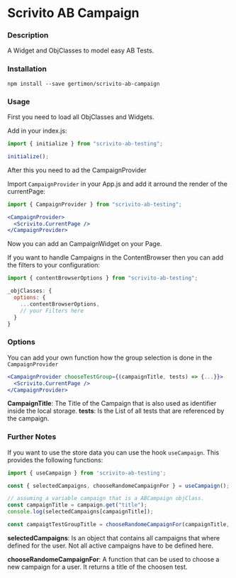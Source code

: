 # Scrivito AB Campaign

### Description
A Widget and ObjClasses to model easy AB Tests.

### Installation
`npm install --save gertimon/scrivito-ab-campaign`

### Usage
First you need to load all ObjClasses and Widgets.

Add in your index.js:
```jsx
import { initialize } from "scrivito-ab-testing";

initialize();
```

After this you need to ad the CampaignProvider

Import `CampaignProvider` in your App.js and add it arround the render of the currentPage:
```jsx
import { CampaignProvider } from "scrivito-ab-testing";

<CampaignProvider>
  <Scrivito.CurrentPage />
</CampaignProvider>
```

Now you can add an CampaignWidget on your Page.

If you want to handle Campaigns in the ContentBrowser then you can add the filters to your configuration:
```jsx
import { contentBrowserOptions } from "scrivito-ab-testing";

_objClasses: {
  options: {
    ...contentBrowserOptions,
    // your Filters here
  }
}
```

### Options
You can add your own function how the group selection is done in the `CampaignProvider`
```jsx
<CampaignProvider chooseTestGroup={(campaignTitle, tests) => {...}}>
  <Scrivito.CurrentPage />
</CampaignProvider>
```

**CampaignTitle**: The Title of the Campaign that is also used as identifier inside the local storage.
**tests**: Is the List of all tests that are referenced by the campaign.

### Further Notes
If you want to use the store data you can use the hook `useCampaign`. This provides the following functions:

```jsx
import { useCampaign } from 'scrivito-ab-testing';

const { selectedCampaigns, chooseRandomeCampaignFor } = useCampaign();

// assuming a variable campaign that is a ABCampaign objClass.
const campaignTitle = campaign.get("title");
console.log(selectedCampaigns[campaignTitle]);

const campaigtTestGroupTitle = chooseRandomeCampaignFor(campaignTitle, campaign.get("tests"));
```

**selectedCampaigns**: Is an object that contains all campaigns that where defined for the user. Not all active campaigns have to be defined here.

**chooseRandomeCampaignFor**: A function that can be used to choose a new campaign for a user. It returns a title of the choosen test.
